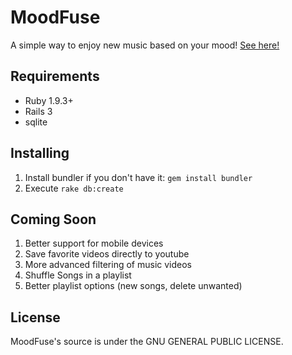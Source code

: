 MoodFuse
=========

A simple way to enjoy new music based on your mood! [See here!](moodfuse.com)

Requirements
------------

- Ruby 1.9.3+
- Rails 3
- sqlite

Installing
----------

1. Install bundler if you don't have it: `gem install bundler`
1. Execute `rake db:create`

Coming Soon
-----------

1. Better support for mobile devices
1. Save favorite videos directly to youtube
2. More advanced filtering of music videos
3. Shuffle Songs in a playlist
4. Better playlist options (new songs, delete unwanted)

License
-------
MoodFuse's source is under the GNU GENERAL PUBLIC LICENSE.
